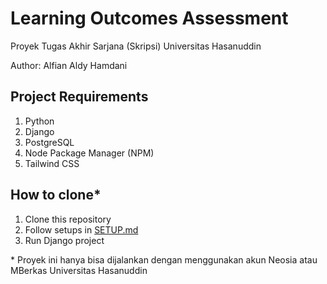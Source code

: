 # Learning Outcomes Assessment

Proyek Tugas Akhir Sarjana (Skripsi) Universitas Hasanuddin

Author: Alfian Aldy Hamdani

## Project Requirements
1. Python
1. Django
1. PostgreSQL
1. Node Package Manager (NPM)
1. Tailwind CSS

## How to clone*
1. Clone this repository
1. Follow setups in [SETUP.md](SETUP.md)
1. Run Django project

\* Proyek ini hanya bisa dijalankan dengan menggunakan akun Neosia atau MBerkas Universitas Hasanuddin